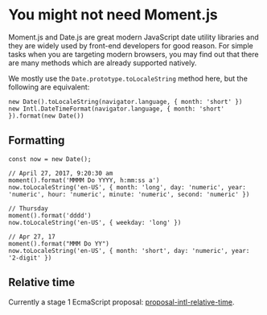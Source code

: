 # You might not need Moment.js

Moment.js and Date.js are great modern JavaScript date utility libraries and they are widely used by front-end developers for good reason. For simple tasks when you are targeting modern browsers, you may find out that there are many methods which are already supported natively.

We mostly use the `Date.prototype.toLocaleString` method here, but the following are equivalent:

```
new Date().toLocaleString(navigator.language, { month: 'short' })
new Intl.DateTimeFormat(navigator.language, { month: 'short' }).format(new Date())
```

## Formatting
```
const now = new Date();

// April 27, 2017, 9:20:30 am
moment().format('MMMM Do YYYY, h:mm:ss a')
now.toLocaleString('en-US', { month: 'long', day: 'numeric', year: 'numeric', hour: 'numeric', minute: 'numeric', second: 'numeric' })

// Thursday
moment().format('dddd')
now.toLocaleString('en-US', { weekday: 'long' })

// Apr 27, 17
moment().format("MMM Do YY")
now.toLocaleString('en-US', { month: 'short', day: 'numeric', year: '2-digit' })
```

## Relative time

Currently a stage 1 EcmaScript proposal: [proposal-intl-relative-time](https://github.com/caridy/proposal-intl-relative-time).
